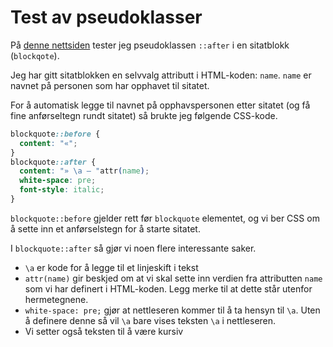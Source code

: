 # Test av pseudoklasser

På [denne nettsiden](pseudoklasse-sitatblokk.html) tester jeg pseudoklassen `::after` i en sitatblokk (`blockqote`).

Jeg har gitt sitatblokken en selvvalg attributt i HTML-koden: `name`. `name` er navnet på personen som har opphavet til sitatet.

For å automatisk legge til navnet på opphavspersonen etter sitatet (og få fine anførseltegn rundt sitatet) så brukte jeg følgende CSS-kode.

```css
blockquote::before {
  content: "«";
}
blockquote::after {
  content: "» \a — "attr(name);
  white-space: pre;
  font-style: italic;
}
```

`blockquote::before` gjelder rett før `blockquote` elementet, og vi ber CSS om å sette inn et anførselstegn for å starte sitatet.

I `blockquote::after` så gjør vi noen flere interessante saker.

- `\a` er kode for å legge til et linjeskift i tekst
- `attr(name)` gir beskjed om at vi skal sette inn verdien fra attributten `name` som vi har definert i HTML-koden. Legg merke til at dette står utenfor hermetegnene.
- `white-space: pre;` gjør at nettleseren kommer til å ta hensyn til `\a`. Uten å definere denne så vil `\a` bare vises teksten `\a` i nettleseren.
- Vi setter også teksten til å være kursiv
